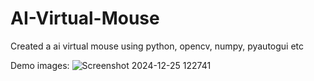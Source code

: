﻿# AI-Virtual-Mouse
Created a ai virtual mouse using python, opencv, numpy, pyautogui etc

 Demo images:
![Screenshot 2024-12-25 122741](https://github.com/user-attachments/assets/e4d41108-a675-401f-9522-4007f030386f)
